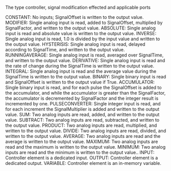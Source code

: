 The type controller, signal modification effected and applicable ports

CONSTANT: No inputs; SignalOffset is written to the output value. 
MODIFIER: Single analog input is read, added to SignalOffset, multiplied by SignalFactor, and written to the output value. 
ABSOLUTE: Single analog input is read and absolute value is written to the output value. 
INVERSE: Single analog input is read, 1.0 is divided by the input value and written to the output value. 
HYSTERISIS: Single analog input is read, delayed according to SignalTime, and written to the output value. 
RUNNINGAVERAGE: Single analog input is read, averaged over SignalTime, and written to the output value. 
DERIVATIVE: Single analog input is read and the rate of change during the SignalTime is written to the output value. 
INTEGRAL: Single analog input is read and the average value during the SignalTime is written to the output value. 
BINARY: Single binary input is read and SignalOffset is written to the output value if True. 
ACCUMULATOR: Single binary input is read, and for each pulse the SignalOffset is added to the accumulator, and while the accumulator is greater than the SignalFactor, the accumulator is decremented by SignalFactor and the integer result is incremented by one. 
PULSECONVERTER: Single integer input is read, and for each increment the SignalMultiplier is added and written to the output value. 
SUM: Two analog inputs are read, added, and written to the output value. 
SUBTRACT: Two analog inputs are read, subtracted, and written to the output value. 
PRODUCT: Two analog inputs are read, multiplied, and written to the output value. 
DIVIDE: Two analog inputs are read, divided, and written to the output value. 
AVERAGE: Two analog inputs are read and the average is written to the output value. 
MAXIMUM: Two analog inputs are read and the maximum is written to the output value. 
MINIMUM: Two analog inputs are read and the minimum is written to the output value.. 
INPUT: Controller element is a dedicated input. 
OUTPUT: Controller element is a dedicated output. 
VARIABLE: Controller element is an in-memory variable.
